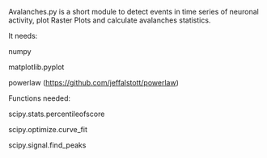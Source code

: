 Avalanches.py is a short module to detect events in time series of neuronal activity, plot Raster Plots and  calculate avalanches statistics.

It needs:

numpy

matplotlib.pyplot

powerlaw (https://github.com/jeffalstott/powerlaw)


Functions needed:

scipy.stats.percentileofscore

scipy.optimize.curve_fit

scipy.signal.find_peaks
